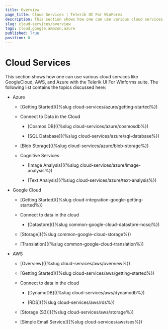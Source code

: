 ```yaml
---
title: Overview 
page_title: Cloud Services | Telerik UI For WinForms
description: This section shows how one can use various cloud services like GoogleCloud, AWS, and Azure with the Telerik UI For Winforms suite.
slug: cloud-services/overview
tags: cloud,google,amazon,azure
published: True
position: 0
---
```


# Cloud Services

This section shows how one can use various cloud services like GoogleCloud, AWS, and Azure with the Telerik UI For Winforms suite. The following list contains the topics discussed here:
 
* Azure

    - [Getting Started]({%slug cloud-services/azure/getting-started%})

    - Connect to Data in the Cloud

         - [Cosmos DB]({%slug cloud-services/azure/cosmosdb%})

         - [SQL Database]({%slug cloud-services/azure/sql-database%})

    - [Blob Storage]({%slug cloud-services/azure/blob-storage%})

    - Cognitive Services

        - [Image Analysis]({%slug cloud-services/azure/image-analysis%})
        
        - [Text Analysis]({%slug cloud-services/azure/text-analysis%})

* Google Cloud

    * [Getting Started]({%slug cloud-integration-google-getting-started%})

    * Connect to data in the cloud
 
        - [Datastore]({%slug common-google-cloud-datastore-nosql%})

    * [Storage]({%slug common-google-cloud-storage%})

    * [Translation]({%slug common-google-cloud-translation%})

* AWS

    * [Overview]({%slug cloud-services/aws/overview%})
    
    * [Getting Started]({%slug cloud-services/aws/getting-started%})

    * Connect to data in the cloud

        * [DynamoDB]({%slug cloud-services/aws/dynamodb%})

        * [RDS]({%slug cloud-services/aws/rds%})

    * [Storage (S3)]({%slug cloud-services/aws/storage%})

    * [Simple Email Service]({%slug cloud-services/aws/ses%})



